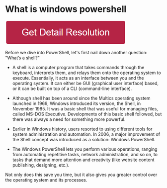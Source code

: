 # What is windows powershell

[![what is windows powershell](redd.png)](https://github.com/wikiehost/what.is.windows.powershell)

Before we dive into PowerShell, let's first nail down another question: "What’s a shell?"

* A shell is a computer program that takes commands through the keyboard, interprets them, and relays them onto the operating system to execute. Essentially, it acts as an interface between you and the operating system. It can either be GUI (graphical user interface) based, or it can be built on top of a CLI (command-line interface).

* Although shell has been around since the Multics operating system launched in 1969, Windows introduced its version, the Shell, in November 1985. It was a basic shell that was useful for managing files, called MS-DOS Executive. Developments of this basic shell followed, but there was always a need for something more powerful.

* Earlier in Windows history, users resorted to using different tools for system administration and automation. In 2006, a major improvement of the Shell concept was introduced as a solution: Windows PowerShell.

* The Windows PowerShell lets you perform various operations, ranging from automating repetitive tasks, network administration, and so on, to tasks that demand more attention and creativity (like website content publishing, designing, etc.).

Not only does this save you time, but it also gives you greater control over the operating system and its processes.
